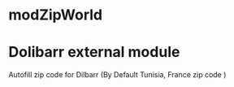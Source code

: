 # modZipWorld
# Dolibarr external module
Autofill zip code for Dilbarr (By Default Tunisia, France zip code )

